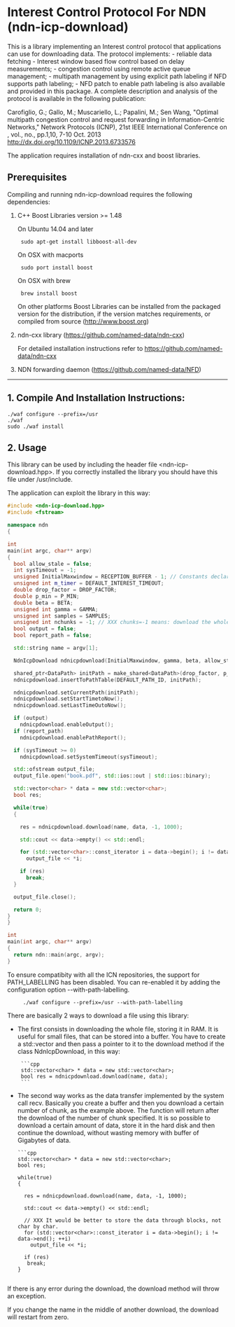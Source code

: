 Interest Control Protocol For NDN (ndn-icp-download)
======================================

This is a library implementing an Interest control protocol that applications can use for downloading data.
The protocol implements:
		- reliable data fetching
		- Interest window based flow control based on delay measurements;
		- congestion control using remote active queue management;
		- multipath management by using explicit path labeling if NFD
		  supports path labeling;
		- NFD patch to enable path labeling is also available and 
		  provided in this package.
A complete description and analysis of the protocol is available in
the following publication:

Carofiglio, G.; Gallo, M.; Muscariello, L.; Papalini, M.; Sen Wang, 
"Optimal multipath congestion control and request forwarding in 
Information-Centric Networks," Network Protocols (ICNP), 
21st IEEE International Conference on , vol., no., pp.1,10, 7-10 Oct. 2013
http://dx.doi.org/10.1109/ICNP.2013.6733576
  
The application requires installation of ndn-cxx and boost libraries. 

## Prerequisites ##

Compiling and running ndn-icp-download requires the following dependencies:

1. C++ Boost Libraries version >= 1.48

    On Ubuntu 14.04 and later

        sudo apt-get install libboost-all-dev

    On OSX with macports

        sudo port install boost

    On OSX with brew

        brew install boost

    On other platforms Boost Libraries can be installed from the packaged version for the
    distribution, if the version matches requirements, or compiled from source
    (http://www.boost.org)

2. ndn-cxx library (https://github.com/named-data/ndn-cxx)

    For detailed installation instructions refer to
    https://github.com/named-data/ndn-cxx

3. NDN forwarding daemon (https://github.com/named-data/NFD)

-----------------------------------------------------

## 1. Compile And Installation Instructions: ##

    ./waf configure --prefix=/usr
    ./waf
    sudo ./waf install

## 2. Usage

This library can be used by including the header file <ndn-icp-download.hpp>.
If you correctly installed the library you should have this file under /usr/include.

The application can exploit the library in this way:

```cpp
#include <ndn-icp-download.hpp>
#include <fstream>

namespace ndn
{

int
main(int argc, char** argv)
{
  bool allow_stale = false;
  int sysTimeout = -1;
  unsigned InitialMaxwindow = RECEPTION_BUFFER - 1; // Constants declared inside ndn-icp-download.hpp
  unsigned int m_timer = DEFAULT_INTEREST_TIMEOUT;
  double drop_factor = DROP_FACTOR;
  double p_min = P_MIN;
  double beta = BETA;
  unsigned int gamma = GAMMA;
  unsigned int samples = SAMPLES;
  unsigned int nchunks = -1; // XXX chunks=-1 means: download the whole file!
  bool output = false;
  bool report_path = false;

  std::string name = argv[1];

  NdnIcpDownload ndnicpdownload(InitialMaxwindow, gamma, beta, allow_stale, m_timer/1000);

  shared_ptr<DataPath> initPath = make_shared<DataPath>(drop_factor, p_min, m_timer, samples);
  ndnicpdownload.insertToPathTable(DEFAULT_PATH_ID, initPath);

  ndnicpdownload.setCurrentPath(initPath);
  ndnicpdownload.setStartTimetoNow();
  ndnicpdownload.setLastTimeOutoNow();

  if (output)
    ndnicpdownload.enableOutput();
  if (report_path)
    ndnicpdownload.enablePathReport();

  if (sysTimeout >= 0)
    ndnicpdownload.setSystemTimeout(sysTimeout);

  std::ofstream output_file;
  output_file.open("book.pdf", std::ios::out | std::ios::binary);

  std::vector<char> * data = new std::vector<char>;
  bool res;

  while(true)
  {

    res = ndnicpdownload.download(name, data, -1, 1000);

    std::cout << data->empty() << std::endl;

    for (std::vector<char>::const_iterator i = data->begin(); i != data->end(); ++i)
      output_file << *i;

    if (res)
      break;
  }

  output_file.close();

  return 0;
}
}

int
main(int argc, char** argv)
{
  return ndn::main(argc, argv);
}
```
    
   To ensure compatibity with all the ICN repositories, the support for PATH_LABELLING has been
   disabled. You can re-enabled it by adding the configuration option --with-path-labelling.

   ```
        ./waf configure --prefix=/usr --with-path-labelling
   ```

   There are basically 2 ways to download a file using this library:

   - The first consists in downloading the whole file, storing it in RAM. It is useful for small files,
       that can be stored into a buffer.
       You have to create a std::vector<char> and then pass a pointer to it to the download method if the class NdnIcpDownload,
       in this way:

          ```cpp
          std::vector<char> * data = new std::vector<char>;
          bool res = ndnicpdownload.download(name, data);
          ```
   - The second way works as the data transfer implemented by the system call recv. Basically you create a buffer and then
     you download a certain number of chunk, as the example above. The function will return after the download of the number of chunk specified.
     It is so possible to download a certain amount of data, store it in the hard disk and then continue the download,
     without wasting memory with buffer of Gigabytes of data.
         
         ```cpp
         std::vector<char> * data = new std::vector<char>;
         bool res;

         while(true)
         {

           res = ndnicpdownload.download(name, data, -1, 1000);

           std::cout << data->empty() << std::endl;
           
           // XXX It would be better to store the data through blocks, not char by char.
           for (std::vector<char>::const_iterator i = data->begin(); i != data->end(); ++i)
             output_file << *i;

           if (res)
            break;
         }
      ```
   If there is any error during the download, the download  method will throw an exception.
      
   If you change the name in the middle of another download, the download will restart from zero.
